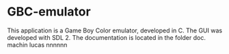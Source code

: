 # GBC-emulator
This application is a Game Boy Color emulator, developed in C.
The GUI was developed with SDL 2.
The documentation is located in the folder doc.
machin
lucas
nnnnnn